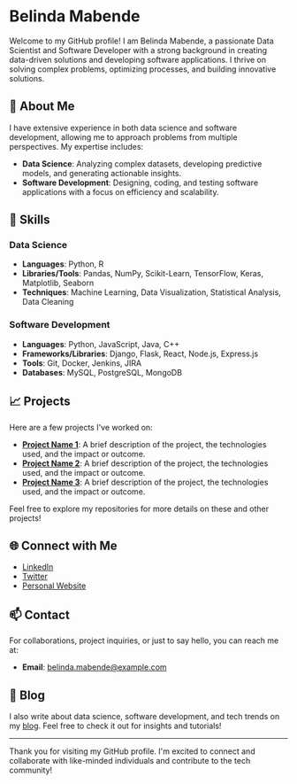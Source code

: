 # Belinda Mabende

Welcome to my GitHub profile! I am Belinda Mabende, a passionate Data Scientist and Software Developer with a strong background in creating data-driven solutions and developing software applications. I thrive on solving complex problems, optimizing processes, and building innovative solutions.

## 🚀 About Me

I have extensive experience in both data science and software development, allowing me to approach problems from multiple perspectives. My expertise includes:

- **Data Science**: Analyzing complex datasets, developing predictive models, and generating actionable insights.
- **Software Development**: Designing, coding, and testing software applications with a focus on efficiency and scalability.

## 🔧 Skills

### Data Science
- **Languages**: Python, R
- **Libraries/Tools**: Pandas, NumPy, Scikit-Learn, TensorFlow, Keras, Matplotlib, Seaborn
- **Techniques**: Machine Learning, Data Visualization, Statistical Analysis, Data Cleaning

### Software Development
- **Languages**: Python, JavaScript, Java, C++
- **Frameworks/Libraries**: Django, Flask, React, Node.js, Express.js
- **Tools**: Git, Docker, Jenkins, JIRA
- **Databases**: MySQL, PostgreSQL, MongoDB

## 📈 Projects

Here are a few projects I've worked on:

- **[Project Name 1](#)**: A brief description of the project, the technologies used, and the impact or outcome.
- **[Project Name 2](#)**: A brief description of the project, the technologies used, and the impact or outcome.
- **[Project Name 3](#)**: A brief description of the project, the technologies used, and the impact or outcome.

Feel free to explore my repositories for more details on these and other projects!

## 🌐 Connect with Me

- [LinkedIn](https://www.linkedin.com/in/belinda-mabende)
- [Twitter](https://twitter.com/belindamabende)
- [Personal Website](https://www.belindamabende.com)

## 📫 Contact

For collaborations, project inquiries, or just to say hello, you can reach me at:

- **Email**: belinda.mabende@example.com

## 📝 Blog

I also write about data science, software development, and tech trends on my [blog](#). Feel free to check it out for insights and tutorials!

---

Thank you for visiting my GitHub profile. I'm excited to connect and collaborate with like-minded individuals and contribute to the tech community!


